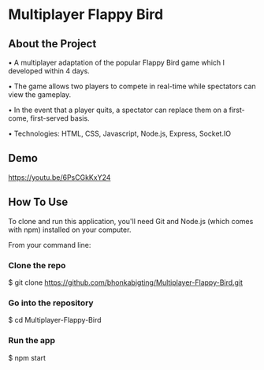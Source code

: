 # Multiplayer Flappy Bird

## About the Project
• A multiplayer adaptation of the popular Flappy Bird game which I developed within 4 days.

• The game allows two players to compete in real-time while spectators can view the gameplay.

• In the event that a player quits, a spectator can replace them on a first-come, first-served basis.

• Technologies: HTML, CSS, Javascript, Node.js, Express, Socket.IO

## Demo
https://youtu.be/6PsCGkKxY24

## How To Use
To clone and run this application, you'll need Git and Node.js (which comes with npm) installed on your computer.

From your command line:

### Clone the repo
$ git clone https://github.com/bhonkabigting/Multiplayer-Flappy-Bird.git

### Go into the repository
$ cd Multiplayer-Flappy-Bird

### Run the app
$ npm start
